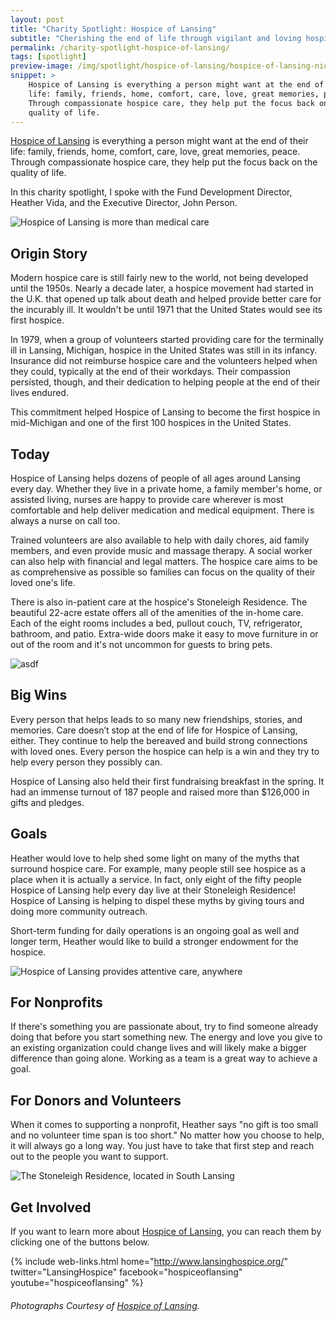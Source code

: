 ```yaml
---
layout: post
title: "Charity Spotlight: Hospice of Lansing"
subtitle: "Cherishing the end of life through vigilant and loving hospice care."
permalink: /charity-spotlight-hospice-of-lansing/
tags: [spotlight]
preview-image: /img/spotlight/hospice-of-lansing/hospice-of-lansing-nicole.jpg
snippet: >
    Hospice of Lansing is everything a person might want at the end of their
    life: family, friends, home, comfort, care, love, great memories, peace.
    Through compassionate hospice care, they help put the focus back on the
    quality of life.
---
```


[Hospice of Lansing][1] is everything a person might want at the end of their life: family, friends, home, comfort, care, love, great memories, peace. Through compassionate hospice care, they help put the focus back on the quality of life.

In this charity spotlight, I spoke with the Fund Development Director, Heather Vida, and the Executive Director, John Person.

![][4]

## Origin Story

Modern hospice care is still fairly new to the world, not being developed until the 1950s. Nearly a decade later, a hospice movement had started in the U.K. that opened up talk about death and helped provide better care for the incurably ill. It wouldn't be until 1971 that the United States would see its first hospice.

In 1979, when a group of volunteers started providing care for the terminally ill in Lansing, Michigan, hospice in the United States was still in its infancy. Insurance did not reimburse hospice care and the volunteers helped when they could, typically at the end of their workdays. Their compassion persisted, though, and their dedication to helping people at the end of their lives endured.

This commitment helped Hospice of Lansing to become the first hospice in mid-Michigan and one of the first 100 hospices in the United States.

## Today

Hospice of Lansing helps dozens of people of all ages around Lansing every day. Whether they live in a private home, a family member's home, or assisted living, nurses are happy to provide care wherever is most comfortable and help deliver medication and medical equipment. There is always a nurse on call too.

Trained volunteers are also available to help with daily chores, aid family members, and even provide music and massage therapy. A social worker can also help with financial and legal matters. The hospice care aims to be as comprehensive as possible so families can focus on the quality of their loved one's life.

There is also in-patient care at the hospice's Stoneleigh Residence. The beautiful 22-acre estate offers all of the amenities of the in-home care. Each of the eight rooms includes a bed, pullout couch, TV, refrigerator, bathroom, and patio. Extra-wide doors make it easy to move furniture in or out of the room and it's not uncommon for guests to bring pets.

![][5]

## Big Wins

Every person that helps leads to so many new friendships, stories, and memories. Care doesn’t stop at the end of life for Hospice of Lansing, either. They continue to help the bereaved and build strong connections with loved ones. Every person the hospice can help is a win and they try to help every person they possibly can.

Hospice of Lansing also held their first fundraising breakfast in the spring. It had an immense turnout of 187 people and raised more than $126,000 in gifts and pledges.

## Goals

Heather would love to help shed some light on many of the myths that surround hospice care. For example, many people still see hospice as a place when it is actually a service. In fact, only eight of the fifty people Hospice of Lansing help every day live at their Stoneleigh Residence! Hospice of Lansing is helping to dispel these myths by giving tours and doing more community outreach.

Short-term funding for daily operations is an ongoing goal as well and longer term, Heather would like to build a stronger endowment for the hospice.

![][3]

## For Nonprofits

If there's something you are passionate about, try to find someone already doing that before you start something new. The energy and love you give to an existing organization could change lives and will likely make a bigger difference than going alone. Working as a team is a great way to achieve a goal.

## For Donors and Volunteers

When it comes to supporting a nonprofit, Heather says "no gift is too small and no volunteer time span is too short." No matter how you choose to help, it will always go a long way. You just have to take that first step and reach out to the people you want to support.

![][2]

## Get Involved

If you want to learn more about [Hospice of Lansing][1], you can reach them by clicking one of the buttons below.

{% include web-links.html home="http://www.lansinghospice.org/" twitter="LansingHospice" facebook="hospiceoflansing" youtube="hospiceoflansing" %}

###### Photographs Courtesy of [Hospice of Lansing][1].



[1]: http://www.lansinghospice.org/ "Hospice of Lansing Homepage"
[2]: /img/spotlight/hospice-of-lansing/hospice-of-lansing-stoneleigh.jpg "The Stoneleigh Residence, located in South Lansing"
[3]: /img/spotlight/hospice-of-lansing/hospice-of-lansing-tlc.jpg "Hospice of Lansing provides attentive care, anywhere"
[4]: /img/spotlight/hospice-of-lansing/hospice-of-lansing-nicole.jpg "Hospice of Lansing is more than medical care"
[5]: /img/spotlight/hospice-of-lansing/hospice-of-lansing-music.jpg "asdf"
